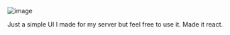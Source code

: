 ![image](https://github.com/user-attachments/assets/a603fcd6-aa67-4c99-a525-fdfa1bff9a0d)

Just a simple UI I made for my server but feel free to use it. Made it react. 
